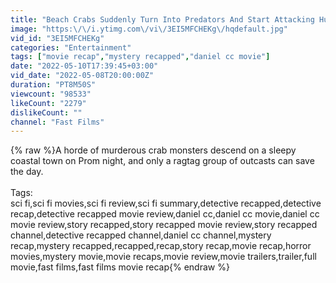 ```yaml
---
title: "Beach Crabs Suddenly Turn Into Predators And Start Attacking Humans For Their Flesh"
image: "https:\/\/i.ytimg.com\/vi\/3EI5MFCHEKg\/hqdefault.jpg"
vid_id: "3EI5MFCHEKg"
categories: "Entertainment"
tags: ["movie recap","mystery recapped","daniel cc movie"]
date: "2022-05-10T17:39:45+03:00"
vid_date: "2022-05-08T20:00:00Z"
duration: "PT8M50S"
viewcount: "98533"
likeCount: "2279"
dislikeCount: ""
channel: "Fast Films"
---
```

{% raw %}A horde of murderous crab monsters descend on a sleepy coastal town on Prom night, and only a ragtag group of outcasts can save the day.<br /><br />Tags:<br />sci fi,sci fi movies,sci fi review,sci fi summary,detective recapped,detective recap,detective recapped movie review,daniel cc,daniel cc movie,daniel cc movie review,story recapped,story recapped movie review,story recapped channel,detective recapped channel,daniel cc channel,mystery recap,mystery recapped,recapped,recap,story recap,movie recap,horror movies,mystery movie,movie recaps,movie review,movie trailers,trailer,full movie,fast films,fast films movie recap{% endraw %}
